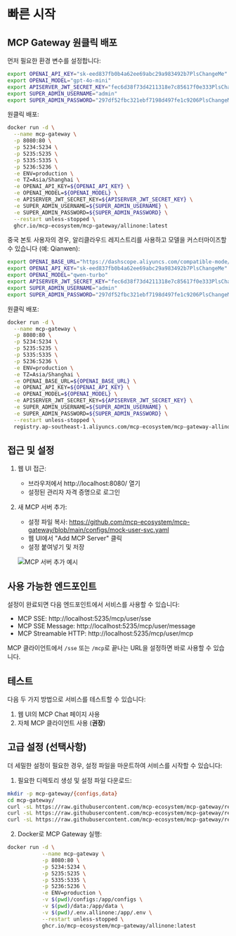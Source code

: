 # 빠른 시작

## MCP Gateway 원클릭 배포

먼저 필요한 환경 변수를 설정합니다:

```bash
export OPENAI_API_KEY="sk-eed837fb0b4a62ee69abc29a983492b7PlsChangeMe"
export OPENAI_MODEL="gpt-4o-mini"
export APISERVER_JWT_SECRET_KEY="fec6d38f73d4211318e7c85617f0e333PlsChangeMe"
export SUPER_ADMIN_USERNAME="admin"
export SUPER_ADMIN_PASSWORD="297df52fbc321ebf7198d497fe1c9206PlsChangeMe"
```

원클릭 배포:

```bash
docker run -d \
  --name mcp-gateway \
  -p 8080:80 \
  -p 5234:5234 \
  -p 5235:5235 \
  -p 5335:5335 \
  -p 5236:5236 \
  -e ENV=production \
  -e TZ=Asia/Shanghai \
  -e OPENAI_API_KEY=${OPENAI_API_KEY} \
  -e OPENAI_MODEL=${OPENAI_MODEL} \
  -e APISERVER_JWT_SECRET_KEY=${APISERVER_JWT_SECRET_KEY} \
  -e SUPER_ADMIN_USERNAME=${SUPER_ADMIN_USERNAME} \
  -e SUPER_ADMIN_PASSWORD=${SUPER_ADMIN_PASSWORD} \
  --restart unless-stopped \
  ghcr.io/mcp-ecosystem/mcp-gateway/allinone:latest
```

중국 본토 사용자의 경우, 알리클라우드 레지스트리를 사용하고 모델을 커스터마이즈할 수 있습니다 (예: Qianwen):

```bash
export OPENAI_BASE_URL="https://dashscope.aliyuncs.com/compatible-mode/v1/"
export OPENAI_API_KEY="sk-eed837fb0b4a62ee69abc29a983492b7PlsChangeMe"
export OPENAI_MODEL="qwen-turbo"
export APISERVER_JWT_SECRET_KEY="fec6d38f73d4211318e7c85617f0e333PlsChangeMe"
export SUPER_ADMIN_USERNAME="admin"
export SUPER_ADMIN_PASSWORD="297df52fbc321ebf7198d497fe1c9206PlsChangeMe"
```

원클릭 배포:

```bash
docker run -d \
  --name mcp-gateway \
  -p 8080:80 \
  -p 5234:5234 \
  -p 5235:5235 \
  -p 5335:5335 \
  -p 5236:5236 \
  -e ENV=production \
  -e TZ=Asia/Shanghai \
  -e OPENAI_BASE_URL=${OPENAI_BASE_URL} \
  -e OPENAI_API_KEY=${OPENAI_API_KEY} \
  -e OPENAI_MODEL=${OPENAI_MODEL} \
  -e APISERVER_JWT_SECRET_KEY=${APISERVER_JWT_SECRET_KEY} \
  -e SUPER_ADMIN_USERNAME=${SUPER_ADMIN_USERNAME} \
  -e SUPER_ADMIN_PASSWORD=${SUPER_ADMIN_PASSWORD} \
  --restart unless-stopped \
  registry.ap-southeast-1.aliyuncs.com/mcp-ecosystem/mcp-gateway-allinone:latest
```

## 접근 및 설정

1. 웹 UI 접근:
   - 브라우저에서 http://localhost:8080/ 열기
   - 설정된 관리자 자격 증명으로 로그인

2. 새 MCP 서버 추가:
   - 설정 파일 복사: https://github.com/mcp-ecosystem/mcp-gateway/blob/main/configs/mock-user-svc.yaml
   - 웹 UI에서 "Add MCP Server" 클릭
   - 설정 붙여넣기 및 저장

   ![MCP 서버 추가 예시](/img/add_mcp_server.png)

## 사용 가능한 엔드포인트

설정이 완료되면 다음 엔드포인트에서 서비스를 사용할 수 있습니다:

- MCP SSE: http://localhost:5235/mcp/user/sse
- MCP SSE Message: http://localhost:5235/mcp/user/message
- MCP Streamable HTTP: http://localhost:5235/mcp/user/mcp

MCP 클라이언트에서 `/sse` 또는 `/mcp`로 끝나는 URL을 설정하면 바로 사용할 수 있습니다.

## 테스트

다음 두 가지 방법으로 서비스를 테스트할 수 있습니다:

1. 웹 UI의 MCP Chat 페이지 사용
2. 자체 MCP 클라이언트 사용 (**권장**)

## 고급 설정 (선택사항)

더 세밀한 설정이 필요한 경우, 설정 파일을 마운트하여 서비스를 시작할 수 있습니다:

1. 필요한 디렉토리 생성 및 설정 파일 다운로드:

```bash
mkdir -p mcp-gateway/{configs,data}
cd mcp-gateway/
curl -sL https://raw.githubusercontent.com/mcp-ecosystem/mcp-gateway/refs/heads/main/configs/apiserver.yaml -o configs/apiserver.yaml
curl -sL https://raw.githubusercontent.com/mcp-ecosystem/mcp-gateway/refs/heads/main/configs/mcp-gateway.yaml -o configs/mcp-gateway.yaml
curl -sL https://raw.githubusercontent.com/mcp-ecosystem/mcp-gateway/refs/heads/main/.env.example -o .env.allinone
```

2. Docker로 MCP Gateway 실행:

```bash
docker run -d \
           --name mcp-gateway \
           -p 8080:80 \
           -p 5234:5234 \
           -p 5235:5235 \
           -p 5335:5335 \
           -p 5236:5236 \
           -e ENV=production \
           -v $(pwd)/configs:/app/configs \
           -v $(pwd)/data:/app/data \
           -v $(pwd)/.env.allinone:/app/.env \
           --restart unless-stopped \
           ghcr.io/mcp-ecosystem/mcp-gateway/allinone:latest
``` 